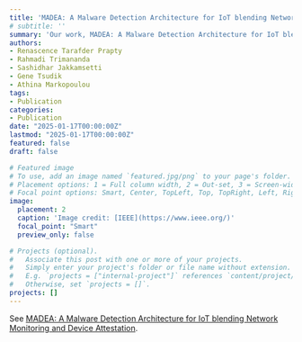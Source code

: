 ```yaml
---
title: 'MADEA: A Malware Detection Architecture for IoT blending Network Monitoring and Device Attestation has been accepted to IEEE ICC 2025!'
# subtitle: ''
summary: 'Our work, MADEA: A Malware Detection Architecture for IoT blending Network Monitoring and Device Attestation, has been accepted to IEEE ICC 2025.'
authors:
- Renascence Tarafder Prapty
- Rahmadi Trimananda
- Sashidhar Jakkamsetti
- Gene Tsudik
- Athina Markopoulou
tags:
- Publication
categories:
- Publication
date: "2025-01-17T00:00:00Z"
lastmod: "2025-01-17T00:00:00Z"
featured: false
draft: false

# Featured image
# To use, add an image named `featured.jpg/png` to your page's folder.
# Placement options: 1 = Full column width, 2 = Out-set, 3 = Screen-width
# Focal point options: Smart, Center, TopLeft, Top, TopRight, Left, Right, BottomLeft, Bottom, BottomRight
image:
  placement: 2
  caption: 'Image credit: [IEEE](https://www.ieee.org/)'
  focal_point: "Smart"
  preview_only: false

# Projects (optional).
#   Associate this post with one or more of your projects.
#   Simply enter your project's folder or file name without extension.
#   E.g. `projects = ["internal-project"]` references `content/project/deep-learning/index.md`.
#   Otherwise, set `projects = []`.
projects: []
---
```


See [MADEA: A Malware Detection Architecture for IoT blending Network Monitoring and Device Attestation](https://icc2025.ieee-icc.org/).
